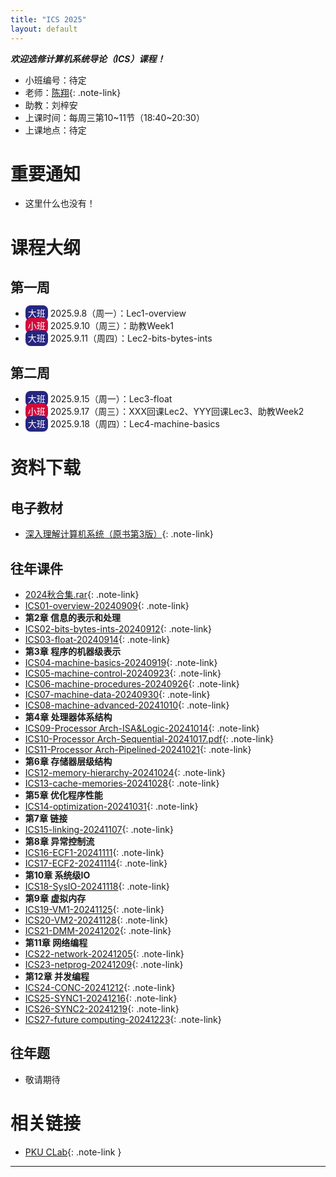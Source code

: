 ```yaml
---
title: "ICS 2025"
layout: default
---
```


***欢迎选修计算机系统导论（ICS）课程！***

- 小班编号：待定
- 老师：[陈翔](https://if-lab-pku.github.io){: .note-link}
- 助教：刘梓安
- 上课时间：每周三第10\~11节（18:40\~20:30）
- 上课地点：待定

# 重要通知

- 这里什么也没有！

# 课程大纲

## 第一周
- <span style="background-color: #262680ff; border-radius: 8px; padding: 4px 4px; color: white">
  大班</span> 2025.9.8（周一）：Lec1-overview
- <span style="background-color: #d10b3cff; border-radius: 8px; padding: 4px 4px; color: white">
  小班</span> 2025.9.10（周三）：助教Week1
- <span style="background-color: #262680ff; border-radius: 8px; padding: 4px 4px; color: white">
  大班</span> 2025.9.11（周四）：Lec2-bits-bytes-ints

## 第二周
- <span style="background-color: #262680ff; border-radius: 8px; padding: 4px 4px; color: white">
  大班</span> 2025.9.15（周一）：Lec3-float
- <span style="background-color: #d10b3cff; border-radius: 8px; padding: 4px 4px; color: white">
  小班</span> 2025.9.17（周三）：XXX回课Lec2、YYY回课Lec3、助教Week2
- <span style="background-color: #262680ff; border-radius: 8px; padding: 4px 4px; color: white">
  大班</span> 2025.9.18（周四）：Lec4-machine-basics

# 资料下载

## 电子教材
- [深入理解计算机系统（原书第3版）](resource/textbook/深入理解计算机系统（原书第3版）.pdf){: .note-link}

## 往年课件
- [2024秋合集.rar](resource/lecture/24fall/24秋合集.rar){: .note-link}
- [ICS01-overview-20240909](resource/lecture/24fall/ICS01-overview-20240909.pdf){: .note-link}
- **第2章 信息的表示和处理**
- [ICS02-bits-bytes-ints-20240912](resource/lecture/24fall/ICS02-bits-bytes-ints-20240912.pdf){: .note-link}
- [ICS03-float-20240914](resource/lecture/24fall/ICS03-float-20240914.pdf){: .note-link}
- **第3章 程序的机器级表示**
- [ICS04-machine-basics-20240919](resource/lecture/24fall/ICS04-machine-basics-20240919.pdf){: .note-link}
- [ICS05-machine-control-20240923](resource/lecture/24fall/ICS05-machine-control-20240923.pdf){: .note-link}
- [ICS06-machine-procedures-20240926](resource/lecture/24fall/ICS06-machine-procedures-20240926.pdf){: .note-link}
- [ICS07-machine-data-20240930](resource/lecture/24fall/ICS07-machine-data-20240930.pdf){: .note-link}
- [ICS08-machine-advanced-20241010](resource/lecture/24fall/ICS08-machine-advanced-20241010.pdf){: .note-link}
- **第4章 处理器体系结构**
- [ICS09-Processor Arch-ISA&Logic-20241014](resource/lecture/24fall/ICS09-Processor%20Arch-ISA&Logic-20241014.pdf){: .note-link}
- [ICS10-Processor Arch-Sequential-20241017.pdf](resource/lecture/24fall/ICS10-Processor%20Arch-Sequential-20241017.pdf){: .note-link}
- [ICS11-Processor Arch-Pipelined-20241021](resource/lecture/24fall/ICS11-Processor%20Arch-Pipelined-20241021.pdf){: .note-link}
- **第6章 存储器层级结构**
- [ICS12-memory-hierarchy-20241024](resource/lecture/24fall/ICS12-memory-hierarchy-20241024.pdf){: .note-link}
- [ICS13-cache-memories-20241028](resource/lecture/24fall/ICS13-cache-memories-20241028.pdf){: .note-link}
- **第5章 优化程序性能**
- [ICS14-optimization-20241031](resource/lecture/24fall/ICS14-optimization-20241031.pdf){: .note-link}
- **第7章 链接**
- [ICS15-linking-20241107](resource/lecture/24fall/ICS15-linking-20241107.pdf){: .note-link}
- **第8章 异常控制流**
- [ICS16-ECF1-20241111](resource/lecture/24fall/ICS16-ECF1-20241111.pdf){: .note-link}
- [ICS17-ECF2-20241114](resource/lecture/24fall/ICS17-ECF2-20241114.pdf){: .note-link}
- **第10章 系统级IO**
- [ICS18-SysIO-20241118](resource/lecture/24fall/ICS18-SysIO-20241118.pdf){: .note-link}
- **第9章 虚拟内存**
- [ICS19-VM1-20241125](resource/lecture/24fall/ICS19-VM1-20241125.pdf){: .note-link}
- [ICS20-VM2-20241128](resource/lecture/24fall/ICS20-VM2-20241128.pdf){: .note-link}
- [ICS21-DMM-20241202](resource/lecture/24fall/ICS21-DMM-20241202.pdf){: .note-link}
- **第11章 网络编程**
- [ICS22-network-20241205](resource/lecture/24fall/ICS22-network-20241205.pdf){: .note-link}
- [ICS23-netprog-20241209](resource/lecture/24fall/ICS23-netprog-20241209.pdf){: .note-link}
- **第12章 并发编程**
- [ICS24-CONC-20241212](resource/lecture/24fall/ICS24-CONC-20241212.pdf){: .note-link}
- [ICS25-SYNC1-20241216](resource/lecture/24fall/ICS25-SYNC1-20241216.pdf){: .note-link}
- [ICS26-SYNC2-20241219](resource/lecture/24fall/ICS26-SYNC2-20241219.pdf){: .note-link}
- [ICS27-future computing-20241223](resource/lecture/24fall/ICS27-future%20computing-20241223.pdf){: .note-link}

## 往年题
- 敬请期待


# 相关链接

- [PKU CLab](https://clab.pku.edu.cn/){: .note-link }

---

